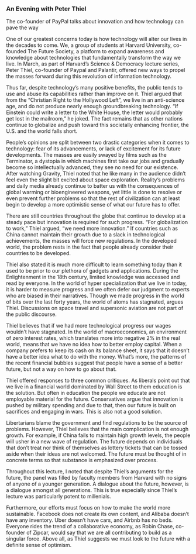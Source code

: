### An Evening with Peter Thiel

The co-founder of PayPal talks about innovation and how technology can pave the way

One of our greatest concerns today is how technology will alter our lives in the decades to come. We, a group of students at Harvard University, co-founded The Future Society, a platform to expand awareness and knowledge about technologies that fundamentally transform the way we live. In March, as part of Harvard’s Science & Democracy lecture series, Peter Thiel, co-founder of Paypal and Palantir, offered new ways to propel the masses forward during this revolution of information technology.

Thus far, despite technology’s many positive benefits, the public tends to use and abuse its capabilities rather than improve on it. Thiel argued that from the “Christian Right to the Hollywood Left”, we live in an anti-science age, and do not produce nearly enough groundbreaking technology. “If Einstein could write a letter to the White House, the letter would probably get lost in the mailroom,” he joked. The fact remains that as other nations continue to globalize and push toward this societally enhancing frontier, the U.S. and the world falls short.

People’s opinions are split between two drastic categories when it comes to technology: fear of its advancements, or lack of excitement for its future developments. The masses are easily swayed by films such as the Terminator, a dystopia in which machines first take our jobs and gradually become so intellectually advanced, they see no need for our existence. After watching Gravity, Thiel noted that he like many in the audience didn’t feel even the slight bit excited about space exploration. Reality’s problems and daily media already continue to batter us with the consequences of global warming or bioengineered weapons, yet little is done to resolve or even prevent further problems so that the rest of civilization can at least begin to develop a more optimistic sense of what our future has to offer.

There are still countries throughout the globe that continue to develop at a steady pace but innovation is required for such progress. “For globalization to work,” Thiel argued, “we need more innovation.” If countries such as China cannot maintain their growth due to a slack in technological achievements, the masses will force new regulations. In the developed world, the problem rests in the fact that people already consider their countries to be developed.

Thiel also stated it is much more difficult to learn something today than it used to be prior to our plethora of gadgets and applications. During the Enlightenment in the 18th century, limited knowledge was accessed and read by everyone. In the world of hyper specialization that we live in today, it is harder to measure progress and we often defer our judgment to experts who are biased in their narratives. Though we made progress in the world of bits over the last forty years, the world of atoms has stagnated, argues Thiel. Discussions on space travel and supersonic aviation are not part of the public discourse.

Thiel believes that if we had more technological progress our wages wouldn’t have stagnated. In the world of macroeconomics, an environment of zero interest rates, which translates more into negative 2% in the real world, means that we have no idea how to better employ capital. When a company prefers to keep its cash on its balance sheet, it says that it doesn’t have a better idea what to do with the money. What’s more, the patterns of the recent financial bubbles suggest that people have a sense of a better future, but not a way on how to go about that.

Thiel offered responses to three common critiques. As liberals point out that we live in a financial world dominated by Wall Street to them education is the solution. But often in education the people we educate are not employable material for the future. Conservatives argue that innovation is pushed by military spending and due to that, then our future is built on sacrifices and engaging in wars. This is also not a good solution.

Libertarians blame the government and find regulations to be the source of problems. However, Thiel believes that the main complication is not enough growth. For example, if China fails to maintain high growth levels, the people will usher in a new wave of regulation. The future depends on individuals that don’t treat nor think of themselves as lottery tickets that can be tossed aside when their ideas are not welcomed. The future must be thought of in concrete terms so that substance is emphasized over process.

Throughout this lecture, I noted that despite Thiel’s arguments for the future, the panel was filled by faculty members from Harvard with no signs of anyone of a younger generation. A dialogue about the future, however, is a dialogue amongst all generations. This is true especially since Thiel’s lecture was particularly potent to millenials.

Furthermore, our efforts must focus on how to make the world more sustainable. Facebook does not create its own content, and Alibaba doesn’t have any inventory. Uber doesn’t have cars, and Airbnb has no beds. Everyone rides the trend of a collaborative economy, as Robin Chase, co-founder of Zipcar, would say that we are all contributing to build as a singular force. Above all, as Thiel suggests we must look to the future with a definite sense of optimism.
